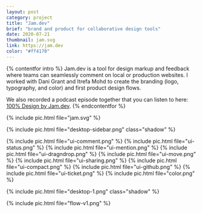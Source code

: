 ```yaml
---
layout: post
category: project
title: "Jam.dev"
brief: "brand and product for collaborative design tools"
date: 2020-07-21
thumbnail: jam.svg
link: https://jam.dev
color: "#ff4170"
---
```


{% contentfor intro %}
Jam.dev is a tool for design markup and feedback where teams can seamlessly comment on local or production websites. I worked with Dani Grant and Itrefa Mohd to create the branding (logo, typography, and color) and first product design flows.

We also recorded a podcast episode together that you can listen to here: <a href="https://open.spotify.com/episode/5T6NULm5D5ZV9NSLMou6Of?si=21a933963e3f4a21&nd=1">100% Design by Jam.dev</a>.
{% endcontentfor %}



{% include pic.html file="jam.svg" %}

{% include pic.html file="desktop-sidebar.png" class="shadow" %}

<div class="two-column-masonry">
	{% include pic.html file="ui-comment.png" %}
	{% include pic.html file="ui-status.png" %}
	{% include pic.html file="ui-mention.png" %}
	{% include pic.html file="ui-dragndrop.png" %}
	{% include pic.html file="ui-move.png" %}
	{% include pic.html file="ui-sharing.png" %}
	{% include pic.html file="ui-compact.png" %}
	{% include pic.html file="ui-github.png" %}
	{% include pic.html file="ui-ticket.png" %}
	{% include pic.html file="color.png" %}
</div>

{% include pic.html file="desktop-1.png" class="shadow" %}

{% include pic.html file="flow-v1.png" %}
